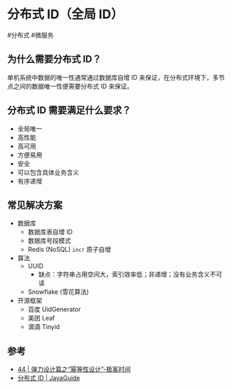 # 分布式 ID（全局 ID）

#分布式 #微服务

## 为什么需要分布式 ID？

单机系统中数据的唯一性通常通过数据库自增 ID 来保证，在分布式环境下，多节点之间的数据唯一性便需要分布式 ID 来保证。

## 分布式 ID 需要满足什么要求？

- 全局唯一
- 高性能
- 高可用
- 方便易用
- 安全
- 可以包含具体业务含义
- 有序递增

## 常见解决方案

- 数据库
    - 数据库表自增 ID
    - 数据库号段模式
    - Redis (NoSQL) `incr` 原子自增
- 算法
    - UUID
        - 缺点：字符串占用空间大，索引效率低；非递增；没有业务含义不可读
    - Snowflake (雪花算法)
- 开源框架
    - 百度 UidGenerator
    - 美团 Leaf
    - 滴滴 Tinyid

## 参考

- [44 | 弹力设计篇之“幂等性设计”-极客时间](https://time.geekbang.org/column/article/4050)
- [分布式 ID | JavaGuide](https://javaguide.cn/distributed-system/distributed-id.html#分布式-id-介绍)